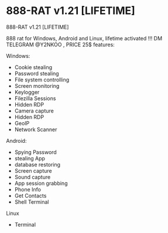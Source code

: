 # 888-RAT v1.21 [LIFETIME]
888-RAT v1.21 [LIFETIME]

888 rat for Windows, Android and Linux, lifetime activated !!!
DM TELEGRAM @Y2NKOO , PRICE 25$ 
features:

Windows:
- Cookie stealing
- Password stealing 
- File system controlling 
- Screen monitoring 
- Keylogger 
- Filezilla Sessions 
- Hidden RDP 
- Camera capture 
- Hidden RDP 
- GeoIP 
- Network Scanner

Android:
- Spying Password 
- stealing App 
- database restoring 
- Screen capture 
- Sound capture 
- App session grabbing 
- Phone Info 
- Get Contacts 
- Shell Terminal

Linux
- Terminal
